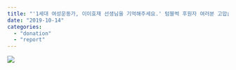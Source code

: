 ```yaml
---
title: "'1세대 여성운동가, 이이효재 선생님을 기억해주세요.' 텀블벅 후원자 여러분 고맙습니다."
date: "2019-10-14"
categories: 
  - "donation"
  - "report"
---
```


![](https://womenandwar.net/kr/wp-content/uploads/2019/10/이이효재-기부자-명단_웹자보.jpg)
